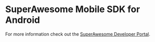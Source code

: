 SuperAwesome Mobile SDK for Android
===================================

For more information check out the [SuperAwesome Developer Portal](http://developers.superawesome.tv/docs/androidsdk).